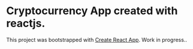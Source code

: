 # Cryptocurrency App created with reactjs.

This project was bootstrapped with [Create React App](https://github.com/facebook/create-react-app).
Work in progress..

